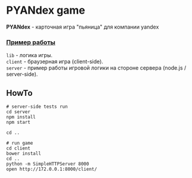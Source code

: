PYANdex game
============

**PYANdex** - карточная игра "пьяница" для компании yandex

### [Пример работы](http://dev.urfuclub.ru/pyandex/client/) ###

`lib` - логика игры.  
`client` - браузерная игра (client-side).  
`server` - пример работы игровой логики на стороне сервера (node.js / server-side).

HowTo
-----

    # server-side tests run
    cd server
    npm install
    npm start

    cd ..

    # run game
    cd client
    bower install
    cd ..
    python -m SimpleHTTPServer 8000
    open http://172.0.0.1:8000/client/

